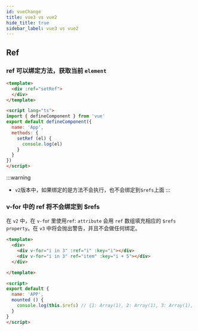 ```yaml
---
id: vueChange
title: vue3 vs vue2
hide_title: true
sidebar_label: vue3 vs vue2
---
```


## Ref

### ref 可以绑定方法，获取当前 `element`

```html {11} title="vue3"
<template>
  <div :ref="setRef">
  </div>
</template>

<script lang="ts">
import { defineComponent } from 'vue'
export default defineComponent({
  name: 'App',
  methods: {
    setRef (el) {
      console.log(el)
    }
  }
})
</script>
```

:::warning

- `v2`版本中，如果绑定的是方法不会执行，也不会绑定到`$refs`上面
:::

### v-for 中的 ref 将不会绑定到 $refs

在 `v2` 中，在 `v-fo`r 里使用`ref`: `attribute` 会用 `ref` 数组填充相应的 `$refs property`。在 `v3` 中将会抛出警告，并且不会做任何绑定。

```html {13} title="vue2"
<template>
  <div>
    <div v-for="i in 3" :ref="i" :key="i"></div>
    <div v-for="i in 3" ref="item" :key="i + 5"></div>
  </div>

</template>

<script>
export default {
  name: 'APP',
  mounted () {
    console.log(this.$refs) // {1: Array(1), 2: Array(1), 3: Array(1), item: Array(3)}
  }
}
</script>
```
